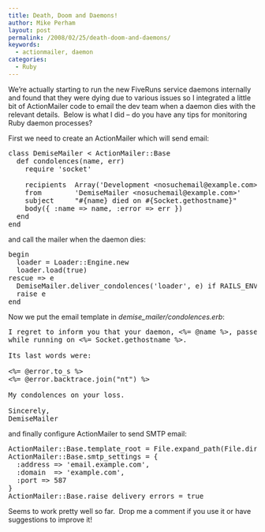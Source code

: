 ```yaml
---
title: Death, Doom and Daemons!
author: Mike Perham
layout: post
permalink: /2008/02/25/death-doom-and-daemons/
keywords:
  - actionmailer, daemon
categories:
  - Ruby
---
```

We&#8217;re actually starting to run the new FiveRuns service daemons internally and found that they were dying due to various issues so I integrated a little bit of ActionMailer code to email the dev team when a daemon dies with the relevant details.  Below is what I did &#8211; do you have any tips for monitoring Ruby daemon processes?

<!--more-->

First we need to create an ActionMailer which will send email:

<pre>class DemiseMailer &lt; ActionMailer::Base
  def condolences(name, err)
    require 'socket'

    recipients  Array('Development &lt;nosuchemail@example.com&gt;')
    from        'DemiseMailer &lt;nosuchemail@example.com&gt;'
    subject     "#{name} died on #{Socket.gethostname}"
    body({ :name =&gt; name, :error =&gt; err })
  end
end</pre>

and call the mailer when the daemon dies:

<pre>begin
  loader = Loader::Engine.new
  loader.load(true)
rescue =&gt; e
  DemiseMailer.deliver_condolences('loader', e) if RAILS_ENV == 'production'
  raise e
end</pre>

Now we put the email template in *demise_mailer/condolences.erb*:

<pre>I regret to inform you that your daemon, &lt;%= @name %&gt;, passed away at &lt;%= Time.now %&gt;
while running on &lt;%= Socket.gethostname %&gt;.

Its last words were:

&lt;%= @error.to_s %&gt;
&lt;%= @error.backtrace.join("nt") %&gt;

My condolences on your loss.

Sincerely,
DemiseMailer</pre>

and finally configure ActionMailer to send SMTP email:

<pre>ActionMailer::Base.template_root = File.expand_path(File.dirname(__FILE__))
ActionMailer::Base.smtp_settings = {
  :address =&gt; 'email.example.com',
  :domain  =&gt; 'example.com',
  :port =&gt; 587
}
ActionMailer::Base.raise_delivery_errors = true</pre>

Seems to work pretty well so far.  Drop me a comment if you use it or have suggestions to improve it!